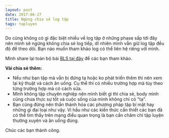 ```yaml
---
layout: post
date: 2017-06-27
title: Ngừng chia sẻ log tập
tags: tapluyen
---
```

Do cũng không có gì đặc biệt nhiều về log tập ở những phase sắp tới đây nên mình sẽ ngừng không chia sẻ log tiếp, dĩ nhiên mình vẫn giữ log tập đều độ để theo dõi. Bạn nào muốn tham khảo log có thể liên hệ riêng với mình.

Mình share lại toàn bộ bài [BLS tại đây](http://www.evernote.com/l/AANhkcibY3tNmKJKybwd4wszj769C_BXgrk/) để các bạn tham khảo. 

**Vài chia sẻ thêm:**

 - Nếu như bạn tập mà vẫn bị đứng tạ hoặc ko phát triển thêm thì nên xem lại kỹ thuật và cách ăn uống. Cụ thể thì có nhiều trường hợp mà tùy theo từng trường hợp mà có cách sửa.
 - Mình không tập chuyên nghiệp nên mình biết gì thì chia sẻ, body mình cũng chưa thực sự tốt và cuộc sống của mình không chỉ có "tạ".
 - Bạn cũng đừng nên thần thánh hóa các phương pháp tập bí mật hay những gì đại loại như vậy. Vì hầu như các kiến thức cần thiết các bạn đã có thể tìm thấy trên mạng điều quan trọng là bạn cần chăm chỉ tập luyện thường xuyên và ăn uống đúng.
 
 Chúc các bạn thành công.
